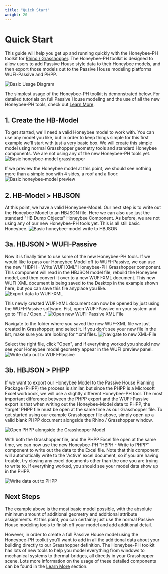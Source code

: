 ```yaml
---
title: "Quick Start"
weight: 20
---
```

# Quick Start
This guide will help you get up and running quickly with the Honeybee-PH toolkit for [Rhino / Grasshopper](https://www.rhino3d.com/). The Honeybee-PH toolkit is designed to allow users to add Passive House style data to their Honeybee models, and then export those models out to the Passive House modeling platforms WUFI-Passive and PHPP.

![Basic Usage Diagram](img/quick_start/quick_start_diagram.svg)

The simplest usage of the Honeybee-PH toolkit is demonstrated below. For detailed tutorials on full Passive House modeling and the use of all the new Honeybee-PH tools, check out [Learn More](/learn_more/).

## 1. Create the HB-Model
To get started, we'll need a valid Honeybee model to work with. You can use any model you like, but in order to keep things simple for this first example we'll start with just a very basic box. We will create this simple model using normal Grasshopper geometry tools and standard Honeybee components. We are not using any of the new Honeybee-PH tools yet.
![Basic honeybee-model grasshopper](/img/quick_start/basic_honeybee_model.png)

If we preview the Honeybee model at this point, we should see nothing more than a simple box with 4 sides, a roof and a floor:
![Basic honeybee-model preview](/img/quick_start/basic_honeybee_vis.png)

## 2. HB-Model > HBJSON
At this point, we have a valid Honeybee-Model. Our next step is to write out the Honeybee Model to an HBJSON file. Here we can also use just the standard "HB Dump Objects" Honeybee Component. As before, we are not using any of our new Honeybee-PH tools yet. This is all still basic Honeybee.
![Basic honeybee-model write to HBJSON](/img/quick_start/basic_honeybee_to_HBJSON.png)

## 3a. HBJSON > WUFI-Passive
Now it is finally time to use some of the new Honeybee-PH tools. If we would like to pass our Honeybee Model off to WUFI-Passive, we can use the new "HBPH - Write WUFI XML" Honeybee-PH Grasshopper component. This component will read in the HBJSON model file, rebuild the Honeybee model, and then convert it over to a new WUFI-XML document. This new WUFI-XML document is being saved to the Desktop in the example shown here, but you can save this file anyplace you like. 
![Export data to WUFI-XML](/img/quick_start/basic_honeybee_to_WUFI.png)

This newly created WUFI-XML document can now be opened by just using the WUFI-Passive software. Fist, open WUFI-Passive on your system and go to "File / Open..."
![Open new WUFI-Passive XML File](/img/quick_start/WUFI_open.png)

Navigate to the folder where you saved the new WUF-XML file we just created in Grasshopper, and select it. If you don't see your new file in the list, make sure you are looking for *.xml files.
![Navigate to new XML-File](/img/quick_start/WUFI_XML.png)

Select the right file, click "Open", and if everything worked you should now see your Honeybee model geometry appear in the WUFI preview panel.
![Write data out to WUFI-Passive](/img/quick_start/WUFI_success.png)



## 3b. HBJSON > PHPP
If we want to export our Honeybee Model to the Passive House Planning Package (PHPP) the process is similar, but since the PHPP is a Microsoft Excel workbook, we will use a slightly different Honeybee-PH tool. The most important difference between the PHPP export and the WUFI-Passive export is that when writing out the Honeybee-Model data to PHPP, the 'target' PHPP file must be open at the same time as our Grasshopper file. To get started using our example Grasshopper file above, simply open up a valid blank PHPP document alongside the Rhino / Grasshopper window.

![Open PHPP alongside the Grasshopper Model](/img/quick_start/PHPP_open.png)

With both the Grasshopper file, and the PHPP Excel file open at the same time, we can now use the new Honeybee-PH "HBPH - Write to PHPP" component to write out the data to the Excel file. Note that this component will automatically write to the 'Active' excel document, so if you are having trouble, try closing any excel documents other than the one you are trying to write to. If everything worked, you should see your model data show up in the PHPP.

![Write data out to PHPP](/img/quick_start/PHPP_success.png)

## Next Steps
The example above is the most basic model possible, with the absolute minimum amount of additional geometry and additional attribute assignments. At this point, you can certainly just use the normal Passive House modeling tools to finish off your model and add additional detail.

However, in order to create a full Passive House model using the Honeybee-PH toolkit you'll want to add in all the additional data about your building directly to our Grasshopper definition. The Honeybee-PH toolkit has lots of new tools to help you model everything from windows to mechanical systems to thermal-bridges, all directly in your Grasshopper scene. Lots more information on the usage of these detailed components can be found in the [Learn More](/learn_more/) section.